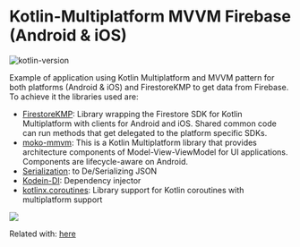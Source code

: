 # Kotlin-Multiplatform MVVM Firebase (Android & iOS)
![kotlin-version](https://img.shields.io/badge/kotlin-1.3.50-orange)

Example of application using Kotlin Multiplatform and MVVM pattern for both platforms (Android & iOS) and FirestoreKMP to get data from Firebase. To achieve it the libraries used are:

- [FirestoreKMP](https://github.com/touchlab/FirestoreKMP): Library wrapping the Firestore SDK for Kotlin Multiplatform with clients for Android and iOS. Shared common code can run methods that get delegated to the platform specific SDKs.
- [moko-mmvm](https://github.com/icerockdev/moko-mvvm): This is a Kotlin Multiplatform library that provides architecture components of Model-View-ViewModel for UI applications. Components are lifecycle-aware on Android.
- [Serialization](https://github.com/Kotlin/kotlinx.serialization): to De/Serializing JSON 
- [Kodein-DI](https://github.com/Kodein-Framework/Kodein-DI): Dependency injector
- [kotlinx.coroutines](https://github.com/Kotlin/kotlinx.coroutines): Library support for Kotlin coroutines with multiplatform support

<img src="https://github.com/jarroyoesp/KotlinMultiplatform_Firebase_MVVM/blob/master/images/KMP_MVVM_Firebase_schema.png">

Related with: [here](https://proandroiddev.com/kotlin-multiplatform-mvvm-clean-architecture-f20b99f90b95)


